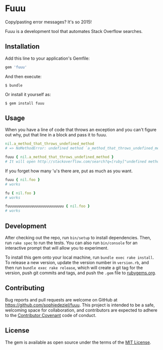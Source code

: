 # Fuuu

Copy/pasting error messages? It's so 2015!

Fuuu is a development tool that automates Stack Overflow searches.

## Installation

Add this line to your application's Gemfile:

```ruby
gem 'fuuu'
```

And then execute:

    $ bundle

Or install it yourself as:

    $ gem install fuuu

## Usage

When you have a line of code that throws an exception and you can't figure out why, put that line in a block and pass it to fuuu.

```ruby
nil.a_method_that_throws_undefined_method
# => NoMethodError: undefined method `a_method_that_throws_undefined_method' for nil:NilClass

fuuu { nil.a_method_that_throws_undefined_method }
# It will open http://stackoverflow.com/search?q=[ruby]"undefined method `a_method_that_throws_undefined_method' for nil:NilClass" in your default browser

```

If you forget how many 'u's there are, put as much as you want.

```ruby
fuuu { nil.foo }
# works

fu { nil.foo }
# works

fuuuuuuuuuuuuuuuuuuuuuuuuuu { nil.foo }
# works
```


## Development

After checking out the repo, run `bin/setup` to install dependencies. Then, run `rake spec` to run the tests. You can also run `bin/console` for an interactive prompt that will allow you to experiment.

To install this gem onto your local machine, run `bundle exec rake install`. To release a new version, update the version number in `version.rb`, and then run `bundle exec rake release`, which will create a git tag for the version, push git commits and tags, and push the `.gem` file to [rubygems.org](https://rubygems.org).

## Contributing

Bug reports and pull requests are welcome on GitHub at https://github.com/sophiedeziel/fuuu. This project is intended to be a safe, welcoming space for collaboration, and contributors are expected to adhere to the [Contributor Covenant](contributor-covenant.org) code of conduct.


## License

The gem is available as open source under the terms of the [MIT License](http://opensource.org/licenses/MIT).

